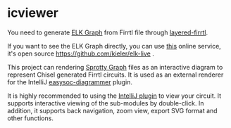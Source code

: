 # icviewer

You need to generate [ELK Graph](https://www.eclipse.org/elk/documentation/tooldevelopers/graphdatastructure.html) from Firrtl file through [layered-firrtl](https://github.com/easysoc/layered-firrtl).

If you want to see the ELK Graph directly, you can use [this](https://rtsys.informatik.uni-kiel.de/elklive/elkgraph.html) online service, it's open source https://github.com/kieler/elk-live .

This project can rendering [Sprotty Graph](https://github.com/eclipse/sprotty) files as an interactive diagram to represent Chisel generated Firrtl circuits.  It is used as an external renderer for the IntelliJ [easysoc-diagrammer](https://plugins.jetbrains.com/plugin/16255-easysoc-diagrammer) plugin.  

It is highly recommended to using the [IntelliJ plugin](https://plugins.jetbrains.com/plugin/16255-easysoc-diagrammer) to view your circuit. It supports interactive viewing of the sub-modules by double-click. In addition, it supports back navigation, zoom view, export SVG format and other functions.